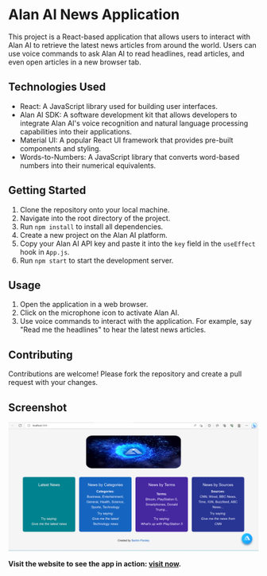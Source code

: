 
# Alan AI News Application

This project is a React-based application that allows users to interact with Alan AI to retrieve the latest news articles from around the world. Users can use voice commands to ask Alan AI to read headlines, read articles, and even open articles in a new browser tab.

## Technologies Used

- React: A JavaScript library used for building user interfaces.
- Alan AI SDK: A software development kit that allows developers to integrate Alan AI's voice recognition and natural language processing capabilities into their applications.
- Material UI: A popular React UI framework that provides pre-built components and styling.
- Words-to-Numbers: A JavaScript library that converts word-based numbers into their numerical equivalents.

## Getting Started

1. Clone the repository onto your local machine.
2. Navigate into the root directory of the project.
3. Run `npm install` to install all dependencies.
4. Create a new project on the Alan AI platform.
5. Copy your Alan AI API key and paste it into the `key` field in the `useEffect` hook in `App.js`.
6. Run `npm start` to start the development server.

## Usage

1. Open the application in a web browser.
2. Click on the microphone icon to activate Alan AI.
3. Use voice commands to interact with the application. For example, say "Read me the headlines" to hear the latest news articles.

## Contributing

Contributions are welcome! Please fork the repository and create a pull request with your changes.


## Screenshot

![Application screenshot](./ss/myappscreenshot.png)


**Visit the website to see the app in action: [visit now](*).**